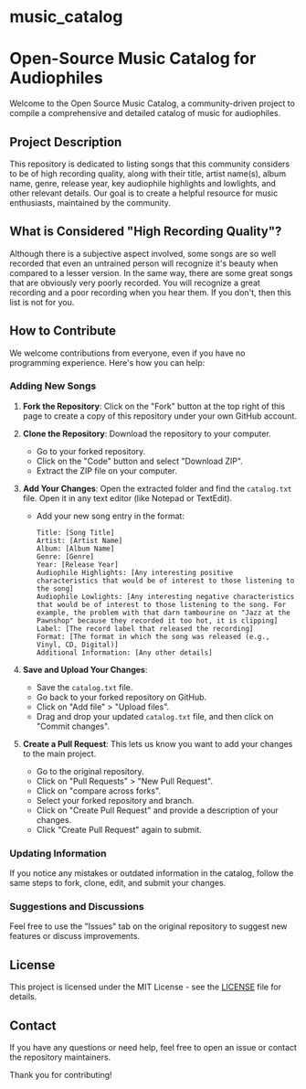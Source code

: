 # music_catalog
# Open-Source Music Catalog for Audiophiles

Welcome to the Open Source Music Catalog, a community-driven project to compile a comprehensive and detailed catalog of music for audiophiles.

## Project Description

This repository is dedicated to listing songs that this community considers to be of high recording quality, along with their title, artist name(s), album name, genre, release year, key audiophile highlights and lowlights, and other relevant details. Our goal is to create a helpful resource for music enthusiasts, maintained by the community.

## What is Considered "High Recording Quality"?
Although there is a subjective aspect involved,  some songs are so well recorded that even an untrained person will recognize it's beauty when compared to a lesser version.  In the same way, there are some great songs that are obviously very poorly recorded.  You will recognize a great recording and a poor recording when you hear them.  If you don't, then this list is not for you.

## How to Contribute

We welcome contributions from everyone, even if you have no programming experience. Here's how you can help:

### Adding New Songs

1. **Fork the Repository**: Click on the "Fork" button at the top right of this page to create a copy of this repository under your own GitHub account.
2. **Clone the Repository**: Download the repository to your computer.
   - Go to your forked repository.
   - Click on the "Code" button and select "Download ZIP".
   - Extract the ZIP file on your computer.
3. **Add Your Changes**: Open the extracted folder and find the `catalog.txt` file. Open it in any text editor (like Notepad or TextEdit).
   - Add your new song entry in the format:
     ```
     Title: [Song Title]
     Artist: [Artist Name]
     Album: [Album Name]
     Genre: [Genre]
     Year: [Release Year]
     Audiophile Highlights: [Any interesting positive characteristics that would be of interest to those listening to the song]
     Audiophile Lowlights: [Any interesting negative characteristics that would be of interest to those listening to the song. For example, the problem with that darn tambourine on "Jazz at the Pawnshop" because they recorded it too hot, it is clipping]
     Label: [The record label that released the recording]
     Format: [The format in which the song was released (e.g., Vinyl, CD, Digital)]
     Additional Information: [Any other details]
     ```
4. **Save and Upload Your Changes**:
   - Save the `catalog.txt` file.
   - Go back to your forked repository on GitHub.
   - Click on "Add file" > "Upload files".
   - Drag and drop your updated `catalog.txt` file, and then click on "Commit changes".

5. **Create a Pull Request**: This lets us know you want to add your changes to the main project.
   - Go to the original repository.
   - Click on "Pull Requests" > "New Pull Request".
   - Click on "compare across forks".
   - Select your forked repository and branch.
   - Click on "Create Pull Request" and provide a description of your changes.
   - Click "Create Pull Request" again to submit.

### Updating Information

If you notice any mistakes or outdated information in the catalog, follow the same steps to fork, clone, edit, and submit your changes.

### Suggestions and Discussions

Feel free to use the "Issues" tab on the original repository to suggest new features or discuss improvements. 

## License

This project is licensed under the MIT License - see the [LICENSE](LICENSE) file for details.

## Contact

If you have any questions or need help, feel free to open an issue or contact the repository maintainers.

Thank you for contributing!
